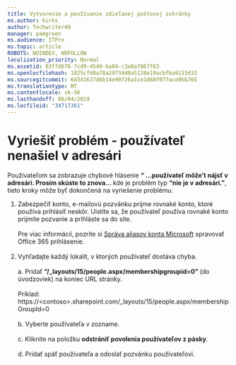 ```yaml
---
title: Vytvorenie a používanie zdieľanej poštovej schránky
ms.author: kirks
author: Techwriter40
manager: pamgreen
ms.audience: ITPro
ms.topic: article
ROBOTS: NOINDEX, NOFOLLOW
localization_priority: Normal
ms.assetid: 63f7d676-7cd9-4549-ba84-c3a8a7867f63
ms.openlocfilehash: 1825cfd0a78a29734d0a5128e19acbfba9115d32
ms.sourcegitcommit: 6d341637dbb14e90726a1ce1d68f077ace9bb765
ms.translationtype: MT
ms.contentlocale: sk-SK
ms.lasthandoff: 06/04/2019
ms.locfileid: "34717361"
---
```

# <a name="troubleshoot-issue---user-not-found-in-directory"></a>Vyriešiť problém - používateľ nenašiel v adresári

<p>Používateľom sa zobrazuje chybové hlásenie <strong> &ldquo; &hellip;používateľ môže&rsquo;t nájsť v adresári. Prosím skúste to znova&hellip; </strong> kde je problém typ <strong> &ldquo;nie je v adresári.&rdquo;</strong>, tieto kroky môže byť dokončená na vyriešenie problému.</p> <ol> <li>Zabezpečiť konto, e-mailovú pozvánku prijme rovnaké konto, ktoré používa prihlásiť neskôr. Uistite sa, že používateľ používa rovnaké konto prijmite pozvanie a prihláste sa do site. <br /><br />Pre viac informácií, pozrite si <a href="https://support.microsoft.com/en-us/help/12407/microsoft-account-how-to-manage-aliases">Správa aliasov konta Microsoft</a> spravovať Office 365 prihlásenie. <br /><br /></li> <li>Vyhľadajte každý lokalít, v ktorých používateľ dostáva chyba. <br /><br />a. Pridať <strong> &ldquo;/_layouts/15/people.aspx/membershipgroupid=0&rdquo; </strong> (do úvodzoviek) na koniec URL stránky. <br /><br />Príklad: https://&lt;contoso&gt;.sharepoint.com/_layouts/15/people.aspx/membershipGroupId=0 <br /><br />b. Vyberte používateľa v zozname. <br /><br />c. Kliknite na položku <strong>odstrániť povolenia používateľov z pásky</strong>. <br /><br />d. Pridať späť používateľa a odoslať pozvánku používateľovi.</li> </ol>

